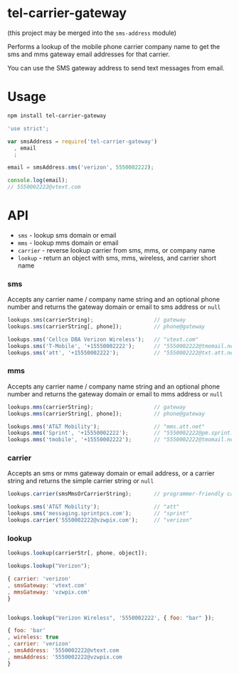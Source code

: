 tel-carrier-gateway
====================

(this project may be merged into the `sms-address` module)

Performs a lookup of the mobile phone carrier company name to get the sms and mms gateway email addresses for that carrier.

You can use the SMS gateway address to send text messages from email.

Usage
===

```bash
npm install tel-carrier-gateway
```

```javascript
'use strict';

var smsAddress = require('tel-carrier-gateway')
  , email
  ;

email = smsAddress.sms('verizon', 5550002222);

console.log(email);
// 5550002222@vtext.com
```

API
===

  * `sms` - lookup sms domain or email
  * `mms` - lookup mms domain or email
  * `carrier` - reverse lookup carrier from sms, mms, or company name
  * `lookup` - return an object with sms, mms, wireless, and carrier short name

### sms

Accepts any carrier name / company name string and an optional phone number
and returns the gateway domain or email to sms address or `null`

```javascript
lookups.sms(carrierString);                   // gateway
lookups.sms(carrierString[, phone]);          // phone@gateway
```

```javascript
lookups.sms('Cellco DBA Verizon Wireless');   // "vtext.com"
lookups.sms('T-Mobile', '+15550002222');      // "5550002222@tmomail.net"
lookups.sms('att', '+15550002222');           // "5550002222@txt.att.net"
```

### mms

Accepts any carrier name / company name string and an optional phone number
and returns the gateway domain or email to mms address or `null`

```javascript
lookups.mms(carrierString);                   // gateway
lookups.mms(carrierString[, phone]);          // phone@gateway
```

```javascript
lookups.mms('AT&T Mobility');                 // "mms.att.net"
lookups.mms('Sprint', '+15550002222');        // "5550002222@pm.sprint.com"
lookups.mms('tmobile', '+15550002222');       // "5550002222@tmomail.net"
```

### carrier

Accepts an sms or mms gateway domain or email address, or a carrier string
and returns the simple carrier string or `null`

```javascript
lookups.carrier(smsMmsOrCarrierString);       // programmer-friendly carrier name
```

```javascript
lookups.sms('AT&T Mobility');                 // "att"
lookups.sms('messaging.sprintpcs.com');       // "sprint"
lookups.carrier('5550002222@vzwpix.com');     // "verizon"
```

### lookup

```javascript
lookups.lookup(carrierStr[, phone, object]);
```

```javascript
lookups.lookup("Verizon");

{ carrier: 'verizon'
, smsGateway: 'vtext.com'
, mmsGateway: 'vzwpix.com'
}


lookups.lookup("Verizon Wireless", '5550002222', { foo: "bar" });

{ foo: 'bar'
, wireless: true
, carrier: 'verizon'
, smsAddress: '5550002222@vtext.com
, mmsAddress: '5550002222@vzwpix.com
}
```
